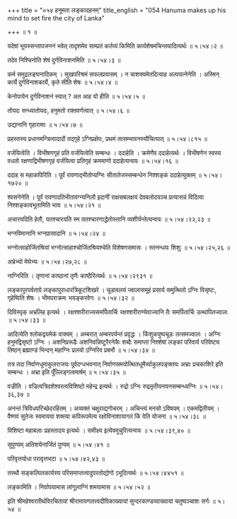 +++
title = "०५४ हनूमता लङ्कादहनम्"
title_english = "054 Hanuma makes up his mind to set fire the city of Lanka"

+++
 ॥  १  ॥   

  

यदेषां भूयस्सन्तापजननं भवेत् तादृशमेव साम्प्रतं कर्तव्यं किमिति कार्यशेषमचिन्तयादित्यर्थः  ॥  ५।५४।२  ॥   

  

तदेव निश्चिनोति शेषं दुर्गविनाशनमिति  ॥  ५।५४।३  ॥   

  

कर्म समुद्रलङ्घनादिकम् । सुखपरिश्रमं सफलप्रयासम् । न चाशक्यमेतदित्याह अल्पयत्नेनेति । अस्मिन् कार्ये दुर्गविनाशकार्ये, कृते सीति शेषः  ॥  ५।५४।४  ॥   

  

केनोपायेन दुर्गविनाशनं स्यात् ? अत आह यो हीति  ॥  ५।५४।५  ॥   

  

तोयदः सन्ध्यातोयदः, हनुमतो रक्तवर्णत्वात्  ॥  ५।५४।६  ॥   

  

उद्यानानि गृहारामाः  ॥  ५।५४।७  ॥   

  

प्रहस्तस्य प्रधानमन्त्रित्वादादौ तद्गृहे ऽग्निप्रक्षेपः, प्रथमं तत्सम्भावनस्यौचित्यात्  ॥  ५।५४।८१५  ॥   

  

वर्जयित्वेति । विभीषणगृहं प्रति वर्जयित्वेति सम्बन्धः । ददाहेति । क्रमेणैव ददाहेत्यर्थः । विभीषणेन स्वस्य वधतो रक्षणाद्विभीषणगृहं वर्जयित्वा प्रतिगृहं क्रममाणो ददाहेत्यन्वयः  ॥  ५।५४।१६  ॥   

  

ददाह स महाकपिरिति । पूर्वं रावणाद्भीतोप्यग्निः सीतातेजस्सम्बन्धेन निश्शङ्कं ददाहेत्युक्तम्  ॥  ५।५४।१७२०  ॥   

  

श्वसनेनेति । पूर्वं रावणादतिभीतावग्न्यनिलौ इदानीं राक्षसबलक्षयं देवबलोदयञ्च प्रत्यासन्नं विदित्वा निश्शङ्कावभूतामिति भावः  ॥  ५।५४।२१  ॥   

  

अचारयदिति हेतौ, यतश्चारयति स्म ततश्चारणाद्धेतोस्तानि व्यशीर्यन्तेत्यन्वयः  ॥  ५।५४।२२,२३  ॥   

  

भग्नविमानानि भग्नप्रासादानि  ॥  ५।५४।२४  ॥   

  

भग्नोत्साहोर्जितश्रियां भग्नोत्साहाश्चोर्जितश्रियश्चेति विशेषणसमासः । स्तनन्धयः शिशुः  ॥  ५।५४।२५,२६  ॥   

  

अभ्रेभ्यो मेघेभ्यः  ॥  ५।५४।२७,२८  ॥   

  

नाग्निरिति । तृणानां काष्ठानां तृणैः काष्ठैरित्यर्थः  ॥  ५।५४।२९३१  ॥   

  

लङ्कापुरपर्वताग्रे लङ्कापुराधारत्रिकूटशिखरे । चूडावलयं ज्वालासमूहं प्रसार्य समुत्थितो ऽग्निः विसृष्टः, गृहेष्विति शेषः । भीमपराक्रमः भयङ्करवेगः  ॥  ५।५४।३२  ॥   

  

दिविस्पृक् अभ्रंलिह इत्यर्थः । रक्षश्शरीराज्यसमर्पितार्चिः रक्षश्शरीराण्येवाज्यानि तैः समर्पितार्चिः उत्थापितज्वालः  ॥  ५।५४।३३  ॥   

  

आदित्येति श्लोकद्वयमेकं वाक्यम् । अम्बरात् अम्बरपर्यन्तं प्रवृद्धः । किंशुकपुष्पचूडः तत्समज्वालः । अग्निः हनुमद्विसृष्टो ऽग्निः । अशनिप्ररूढैः अशनिवन्निष्टुरैरनेकैः शब्दैः समाप्तां निश्शेषां लङ्कां परिवार्य परिवेष्ट्य तिष्ठन् ब्रह्माण्डं भिन्दन् महाग्निः प्रलयो ऽग्निरिव प्रबभौ  ॥  ५।५४।३४  ॥   

  

तत्र तदा निर्वाणधूमाकुलराजयः पूर्वदग्धभवनात् निर्वाणसमयोत्थितधूमैर्व्याकुलपङ्क्तयः अभ्राः प्रचकाशिरे इति सम्बन्धः । अभ्रा इति पुँल्लिङ्गत्वमार्षम्  ॥  ५।५४।३५  ॥   

  

वज्रीति । वज्रित्वत्रिदशेश्वरत्वविशिष्टो महेन्द्र इत्यर्थः । रुद्रो ऽग्निः रुद्रतृतीयनयनसम्बन्ध्यग्निः  ॥  ५।५४।३६,३७  ॥   

  

अनन्तं त्रिविधपरिच्छेदरहितम् । अव्यक्तं चक्षुराद्यगोचरम् । अचिन्त्यं मनसो ऽविषयम् । एकमद्वितीयम् । वैष्णवं सुतेजः स्वमायया शक्त्या कपिरूपमेत्य रक्षोविनाशायागतं किं वेति योजना  ॥  ५।५४।३८  ॥   

  

विशिष्टा महाबलाः प्रहस्तादय इत्यर्थः । समीक्ष्य इत्येवमूचुरित्यन्वयः  ॥  ५।५४।३९,४०  ॥   

  

सुपुण्यम् अतिशयेनार्जितं पुण्यम्  ॥  ५।५४।४१  ॥   

  

परिवृत्तयोधा परावृत्तभटा  ॥  ५।५४।४२,४३  ॥   

  

तस्थौ सङ्कल्पितकार्यस्य परिसमाप्तत्वादुपरतोद्योगो ऽभूदित्यर्थः  ॥  ५।५४।४४५१  ॥   

  

लङ्कामिति । निर्वापयामास लांगूलाग्निं शमयामास  ॥  ५।५४।५२  ॥   

  

इति श्रीमहेश्वरतीर्थविरचितायां श्रीरामायणतत्त्वदीपिकाख्यायां सुन्दरकाण्डव्याख्यायां चतुष्पञ्चाशः सर्गः  ॥  ५।५४  ॥   

  

